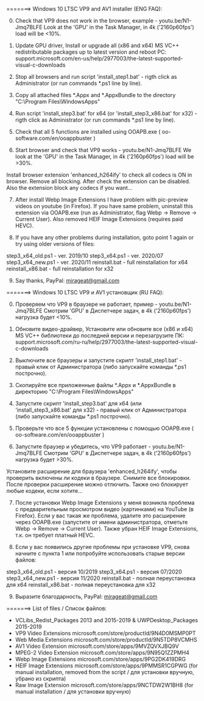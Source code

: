 =======> Windows 10 LTSC VP9 and AV1 installer (ENG FAQ):

0) Сheck that VP9 does not work in the browser, example - youtu.be/N1-Jmq7BLFE
Look at the 'GPU' in the Task Manager, in 4k ('2160p60fps') load will be <10%.

1) Update GPU driver, Install or upgrade all (x86 and x64) MS VC++ redistributable packages up to latest version and reboot PC: support.microsoft.com/en-us/help/2977003/the-latest-supported-visual-c-downloads

2) Stop all browsers and run script 'install_step1.bat' - rigth click as Administrator (or run commands *.ps1 line by line).

3) Copy all attached files *.Appx and *.AppxBundle to the directory "C:\Program Files\WindowsApps\"

4) Run script 'install_step3.bat' for x64 (or 'install_step3_x86.bat' for x32) - rigth click as Administrator (or run commands *.ps1 line by line).

5) Check that all 5 functions are installed using OOAPB.exe ( oo-software.com/en/ooappbuster )

6) Start browser and check that VP9 works - youtu.be/N1-Jmq7BLFE
We look at the 'GPU' in the Task Manager, in 4k ('2160p60fps') load will be >30%.

Install browser extension 'enhanced_h264ify' to check all codecs is ON in browser. Remove all blocking. After check the extension can be disabled. Also the extension block any codecs if you want...

7) After install Webp Image Extensions I have problem with pic-preview videos on youtube (in Firefox). If you have same problem, uninstall this extension via OOAPB.exe (run as Administrator, flag Webp -> Remove -> Current User). Also removed HEIF Image Extensions (requires paid HEVC).

8) If you have any other problems during installation, goto point 1 again or try using older versions of files:

step3_x64_old.ps1 - ver. 2019/10
step3_x64.ps1 - ver. 2020/07
step3_x64_new.ps1 - ver. 2020/11
reinstall.bat - full reinstallation for x64
reinstall_x86.bat - full reinstallation for x32


9) Say thanks, PayPal: mirageat@gmail.com



=======> Windows 10 LTSC VP9 и AV1 установщик (RU FAQ):

0) Проверяем что VP9 в браузере не работает, пример - youtu.be/N1-Jmq7BLFE
Cмотрим 'GPU' в Диспетчере задач, в 4k ('2160p60fps') нагрузка будет <10%.

1) Обновите видео-драйвер, Установите или обновите все (x86 и x64) MS VC++ библиотеки до последней версии и перезагрузите ПК: support.microsoft.com/ru-ru/help/2977003/the-latest-supported-visual-c-downloads

2) Выключите все браузеры и запустите скрипт 'install_step1.bat' - правый клик от Администратора (либо запускайте команды *.ps1 построчно).

3) Скопируйте все приложенные файлы *.Appx и *.AppxBundle в директорию "C:\Program Files\WindowsApps\"

4) Запустите скрипт 'install_step3.bat' для x64 (или 'install_step3_x86.bat' для x32) - правый клик от Администратора (либо запускайте команды *.ps1 построчно).

5) Проверьте что все 5 функции установлены с помощью OOAPB.exe ( oo-software.com/en/ooappbuster )

6) Запустите браузер и убедитесь, что VP9 работает - youtu.be/N1-Jmq7BLFE
Cмотрим 'GPU' в Диспетчере задач, в 4k ('2160p60fps') нагрузка будет >30%.

Установите расширение для браузера 'enhanced_h264ify', чтобы проверить включены ли кодеки в браузере. Снимите все блокировки. После проверки расширение можно отлючить. Также оно блокирует любые кодеки, если хотите...

7) После установки Webp Image Extensions у меня возникла проблема с предварительным просмотром видео (картинками) на YouTube (в Firefox). Если у вас такая же проблема, удалите это расширение через OOAPB.exe (запустите от имени администратора, отметьте Webp -> Remove -> Current User). Также убран HEIF Image Extensions, т.к. он требует платный HEVC.

8) Если у вас появились другие проблемы при установке VP9, снова начните с пункта 1 или попробуйте использовать старые версии файлов: 

step3_x64_old.ps1 - версия 10/2019
step3_x64.ps1 - версия 07/2020
step3_x64_new.ps1 - версия 11/2020
reinstall.bat - полная переустановка для x64
reinstall_x86.bat - полная переустановка для x32

9) Выразите благодарность, PayPal: mirageat@gmail.com



=======> List of files / Список файлов:

- VCLibs_Redist_Packages 2013 and 2015-2019 & UWPDesktop_Packages 2015-2019
- VP9 Video Extensions microsoft.com/store/productId/9N4D0MSMP0PT
- Web Media Extensions microsoft.com/store/productId/9N5TDP8VCMHS
- AV1 Video Extension microsoft.com/store/apps/9MVZQVXJBQ9V
- MPEG-2 Video Extension microsoft.com/store/apps/9N95Q1ZZPMH4
- Webp Image Extensions microsoft.com/store/apps/9PG2DK419DRG
- HEIF Image Extensions microsoft.com/store/apps/9PMMSR1CGPWG (for manual installation, removed from the script / для установки вручную, убрано из скрипта)
- Raw Image Extension microsoft.com/store/apps/9NCTDW2W1BH8 (for manual installation / для установки вручную)
